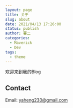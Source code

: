 ```yaml
---
layout: page
title: 关于
slug: about
date: 2021/04/13 17:26:00
status: publish
author: 暮二
categories: 
  - Maverick
  - Dev
tags: 
  - theme
---
```


欢迎来到我的Blog


## Contact

Email: yaheng233@gmail.com
